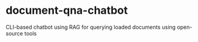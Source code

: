 # document-qna-chatbot
CLI-based chatbot using RAG for querying loaded documents using open-source tools
